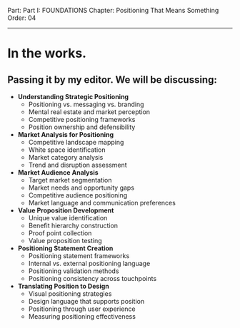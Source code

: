 Part: Part I: FOUNDATIONS
Chapter: Positioning That Means Something
Order: 04

---

# In the works.

## Passing it by my editor. We will be discussing:

- **Understanding Strategic Positioning**
  - Positioning vs. messaging vs. branding
  - Mental real estate and market perception
  - Competitive positioning frameworks
  - Position ownership and defensibility
- **Market Analysis for Positioning**
  - Competitive landscape mapping
  - White space identification
  - Market category analysis
  - Trend and disruption assessment
- **Market Audience Analysis**
  - Target market segmentation
  - Market needs and opportunity gaps
  - Competitive audience positioning
  - Market language and communication preferences
- **Value Proposition Development**
  - Unique value identification
  - Benefit hierarchy construction
  - Proof point collection
  - Value proposition testing
- **Positioning Statement Creation**
  - Positioning statement frameworks
  - Internal vs. external positioning language
  - Positioning validation methods
  - Positioning consistency across touchpoints
- **Translating Position to Design**
  - Visual positioning strategies
  - Design language that supports position
  - Positioning through user experience
  - Measuring positioning effectiveness

<div style="height: 120px;"></div>
